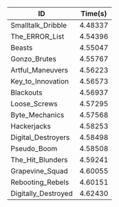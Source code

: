 |ID|Time(s)|
|-|-|
|Smalltalk_Dribble|4.48337|
|The_ERROR_List|4.54396|
|Beasts|4.55047|
|Gonzo_Brutes|4.55767|
|Artful_Maneuvers|4.56223|
|Key_to_Innovation|4.56573|
|Blackouts|4.56937|
|Loose_Screws|4.57295|
|Byte_Mechanics|4.57568|
|Hackerjacks|4.58253|
|Digital_Destroyers|4.58498|
|Pseudo_Boom|4.58508|
|The_Hit_Blunders|4.59241|
|Grapevine_Squad|4.60055|
|Rebooting_Rebels|4.60151|
|Digitally_Destroyed|4.62430|
